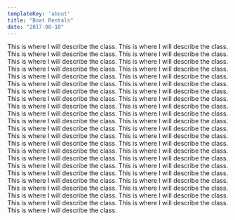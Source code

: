 ```yaml
---
templateKey: 'about'
title: "Boat Rentals"
date: "2017-08-10"
---
```


This is where I will describe the class. This is where I will describe the class. This is where I will describe the class. This is where I will describe the class. This is where I will describe the class. This is where I will describe the class. This is where I will describe the class. This is where I will describe the class. This is where I will describe the class. This is where I will describe the class. This is where I will describe the class. This is where I will describe the class. This is where I will describe the class. This is where I will describe the class. This is where I will describe the class. This is where I will describe the class. This is where I will describe the class. This is where I will describe the class. This is where I will describe the class. This is where I will describe the class. This is where I will describe the class. This is where I will describe the class. This is where I will describe the class. This is where I will describe the class. This is where I will describe the class. This is where I will describe the class. This is where I will describe the class. This is where I will describe the class. This is where I will describe the class. This is where I will describe the class. This is where I will describe the class. This is where I will describe the class. This is where I will describe the class. This is where I will describe the class. This is where I will describe the class. This is where I will describe the class. This is where I will describe the class. This is where I will describe the class. This is where I will describe the class. This is where I will describe the class. This is where I will describe the class. This is where I will describe the class. This is where I will describe the class. This is where I will describe the class. This is where I will describe the class.